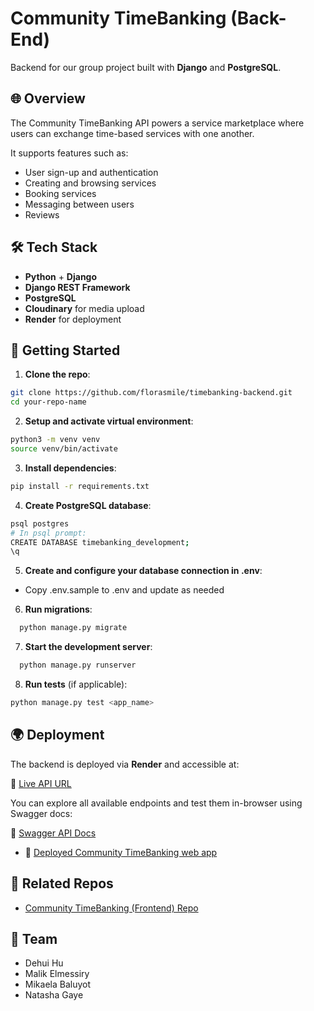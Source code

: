 # Community TimeBanking (Back-End)

Backend for our group project built with **Django** and **PostgreSQL**.

## 🌐 Overview

The Community TimeBanking API powers a service marketplace where users can exchange time-based services with one another.

It supports features such as:

- User sign-up and authentication
- Creating and browsing services
- Booking services
- Messaging between users
- Reviews 

## 🛠 Tech Stack

- **Python** + **Django**
- **Django REST Framework**
- **PostgreSQL**
- **Cloudinary** for media upload
- **Render** for deployment

## 🚀 Getting Started

1. **Clone the repo**:

```bash
git clone https://github.com/florasmile/timebanking-backend.git
cd your-repo-name
```
2. **Setup and activate virtual environment**:
```bash
python3 -m venv venv
source venv/bin/activate
```
3. **Install dependencies**:
```bash
pip install -r requirements.txt
```
4. **Create PostgreSQL database**:
```bash
psql postgres
# In psql prompt:
CREATE DATABASE timebanking_development;
\q
```
5. **Create and configure your database connection in .env**:
  - Copy .env.sample to .env and update as needed
6. **Run migrations**:
```bash
  python manage.py migrate
```
7. **Start the development server**:
```bash
  python manage.py runserver
```
8. **Run tests** (if applicable):
```bash
python manage.py test <app_name>
```

## 🌍 Deployment

The backend is deployed via **Render** and accessible at:

🔗 [Live API URL](https://timebanking-backend.onrender.com)

You can explore all available endpoints and test them in-browser using Swagger docs:

🔗 [Swagger API Docs](https://timebanking-backend.onrender.com/api/docs/)

- 🔗 [Deployed Community TimeBanking web app](https://timebanking-frontend.onrender.com/)

## 🔗 Related Repos

- [Community TimeBanking (Frontend) Repo](https://github.com/malikelmessiry/timebanking-frontend)

  
## 🤝 Team

- Dehui Hu
- Malik Elmessiry
- Mikaela Baluyot
- Natasha Gaye
